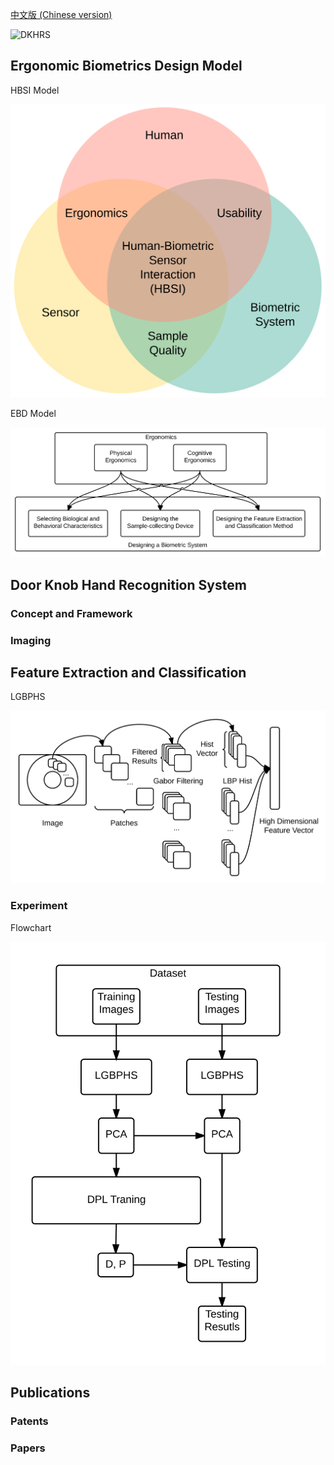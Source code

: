 [中文版 (Chinese version)](/cn/)

![DKHRS](/images/fig_devic.png)

## Ergonomic Biometrics Design Model ##

HBSI Model

![HBSI model](/images/fig_hbsi.svg)

EBD Model

![EBD model](/images/fig_newmodel.svg)

## Door Knob Hand Recognition System ##

### Concept and Framework ###

### Imaging ###

## Feature Extraction and Classification ##

LGBPHS

![LGBPHS Method](/images/fig_lgbphs.svg)

### Experiment ###

Flowchart

![Flowchart](/images/fig_flowchart.svg)

## Publications ##

### Patents ###

### Papers ###